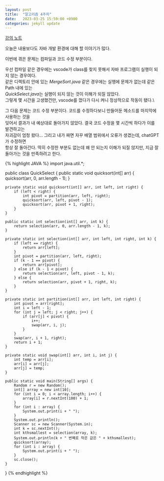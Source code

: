 ```yaml
---
layout: post
title:  "알고리즘 4주차"
date:   2023-03-25 15:59:00 +0900
categories: jekyll update
---
```

[강의 노트](https://harmonious-beluga-1f5.notion.site/4-ffc0fea02b4a4d96be7b69de1480993f)

오늘은 내용보다도 자바 개발 환경에 대해 할 이야기가 많다.

이번에 겪은 문제는 컴파일과 코드 수정 부분이다.

우선 컴파일 같은 경우에는 vscode가 class를 찾지 못해서 자바 프로그램이 실행이 되지 않는 경우여다.\
같은 디렉토리 안에 있는 *MergeSort.java* 같은 경우에는 실행에 문제가 없는데 같은 Path 내에 있는\
*QuickSelect.java*는 실행이 되지 않는 것이 이해가 되질 않았다.\
그렇게 몇 시간을 고생했건만, vscode를 껐다가 다시 켜니 정상적으로 작동이 됐다.\

그 다음 문제는 코드 수정 부분이다. 코드를 수정하다보니 만들어둔 메소드를 마지막에 사용하는 것을\
잊어서 결과가 내 예상대로 돌아가지 않았다. 결국 코드 수정을 몇 시간씩 하다가 이를 발견하고는\
자괴감이 엄청 왔다... 그리고 내가 짜면 자꾸 배열 범위에서 오류가 생겼는데, chatGPT가 수정하면\
항상 잘 돌아간다. 딱히 수정한 부분도 없는데 왜 안 되는지 이해가 되질 않지만, 지금 잘 돌아가는 것을 만족하려고 한다.

{% highlight JAVA %}
import java.util.*;

public class QuickSelect {
    public static void quicksort(int[] arr) {
        quicksort(arr, 0, arr.length - 1);
    }

    private static void quicksort(int[] arr, int left, int right) {
        if (left < right) {
            int pivot = partition(arr, left, right);
            quicksort(arr, left, pivot - 1);
            quicksort(arr, pivot + 1, right);
        }
    }

    public static int selection(int[] arr, int k) {
        return selection(arr, 0, arr.length - 1, k);
    }

    private static int selection(int[] arr, int left, int right, int k) {
        if (left == right) {
            return arr[left];
        }
        int pivot = partition(arr, left, right);
        if (k - 1 == pivot) {
            return arr[pivot];
        } else if (k - 1 < pivot) {
            return selection(arr, left, pivot - 1, k);
        } else {
            return selection(arr, pivot + 1, right, k);
        }
    }

    private static int partition(int[] arr, int left, int right) {
        int pivot = arr[right];
        int i = left - 1;
        for (int j = left; j < right; j++) {
            if (arr[j] < pivot) {
                i++;
                swap(arr, i, j);
            }
        }
        swap(arr, i + 1, right);
        return i + 1;
    }

    private static void swap(int[] arr, int i, int j) {
        int temp = arr[i];
        arr[i] = arr[j];
        arr[j] = temp;
    }

    public static void main(String[] args) {
        Random r = new Random();
        int[] array = new int[10];
        for (int i = 0; i < array.length; i++) {
            array[i] = r.nextInt(100) + 1;
        }
        for (int i : array) {
            System.out.print(i + " ");
        }
        System.out.println();
        Scanner sc = new Scanner(System.in);
        int k = sc.nextInt();
        int kthsmallest = selection(array, k);
        System.out.println(k + " 번째로 작은 값은 " + kthsmallest);
        quicksort(array);
        for (int i : array) {
            System.out.print(i + " ");
        }
        sc.close();
    }
}
{% endhighlight %}